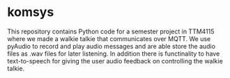 # komsys
This repository contains Python code for a semester project in TTM4115 where we made a walkie talkie that communicates over MQTT.
We use pyAudio to record and play audio messages and are able store the audio files as .wav files for later listening. In addition there is functinality to have text-to-speech for giving the user audio feedback on controlling the walkie talkie.
